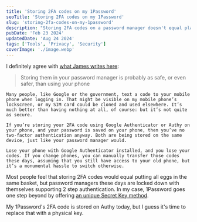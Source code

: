 ```yaml
---
title: 'Storing 2FA codes on my 1Password'
seoTitle: 'Storing 2FA codes on my 1Password'
slug: 'storing-2fa-codes-on-my-1password'
description: "Storing 2FA codes on a password manager doesn't equal placing all eggs in the same basket. That's because password managers come with unique security features."
pubDate: 'Feb 23 2024'
updatedDate: 'Aug 24 2024'
tags: ['Tools', 'Privacy', 'Security']
coverImage: './image.webp'
---
```


I definitely agree with [what James writes here](https://blog.james.cridland.net/should-you-store-your-2fa-totp-tokens-in-your-password-manager-9798199b728):

> Storing them in your password manager is probably as safe, or even safer, than using your phone

    Many people, like Google or the government, text a code to your mobile phone when logging in. That might be visible on my mobile phone’s lockscreen, or my SIM card could be cloned and used elsewhere. It’s much better than having nothing at all, of course: but it’s not quite as secure.

    If you’re storing your 2FA code using Google Authenticator or Authy on your phone, and your password is saved on your phone, then you’ve no two-factor authentication anyway. Both are being stored on the same device, just like your password manager would.

    Lose your phone with Google Authenticator installed, and you lose your codes. If you change phones, you can manually transfer those codes these days, assuming that you still have access to your old phone, but it’s a monumental hassle to switch otherwise.

Most people feel that storing 2FA codes would equal putting all eggs in the same basket, but password managers these days are locked down with themselves supporting 2 step authentication. In my case, 1Password goes one step beyond by offering [an unique Secret Key method](https://support.1password.com/secret-key/).

My 1Password's 2FA code is stored on Authy today, but I guess it's time to replace that with a physical key.
